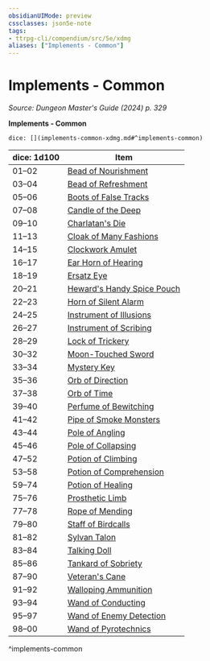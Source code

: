 ```yaml
---
obsidianUIMode: preview
cssclasses: json5e-note
tags:
- ttrpg-cli/compendium/src/5e/xdmg
aliases: ["Implements - Common"]
---
```

# Implements - Common
*Source: Dungeon Master's Guide (2024) p. 329* 

**Implements - Common**

`dice: [](implements-common-xdmg.md#^implements-common)`

| dice: 1d100 | Item |
|-------------|------|
| 01–02 | [Bead of Nourishment](Misc%20Files/CLI/compendium/items/bead-of-nourishment-xdmg.md) |
| 03–04 | [Bead of Refreshment](Misc%20Files/CLI/compendium/items/bead-of-refreshment-xdmg.md) |
| 05–06 | [Boots of False Tracks](Misc%20Files/CLI/compendium/items/boots-of-false-tracks-xdmg.md) |
| 07–08 | [Candle of the Deep](Misc%20Files/CLI/compendium/items/candle-of-the-deep-xdmg.md) |
| 09–10 | [Charlatan's Die](Misc%20Files/CLI/compendium/items/charlatans-die-xdmg.md) |
| 11–13 | [Cloak of Many Fashions](Misc%20Files/CLI/compendium/items/cloak-of-many-fashions-xdmg.md) |
| 14–15 | [Clockwork Amulet](Misc%20Files/CLI/compendium/items/clockwork-amulet-xdmg.md) |
| 16–17 | [Ear Horn of Hearing](Misc%20Files/CLI/compendium/items/ear-horn-of-hearing-xdmg.md) |
| 18–19 | [Ersatz Eye](Misc%20Files/CLI/compendium/items/ersatz-eye-xdmg.md) |
| 20–21 | [Heward's Handy Spice Pouch](Misc%20Files/CLI/compendium/items/hewards-handy-spice-pouch-xdmg.md) |
| 22–23 | [Horn of Silent Alarm](Misc%20Files/CLI/compendium/items/horn-of-silent-alarm-xdmg.md) |
| 24–25 | [Instrument of Illusions](Misc%20Files/CLI/compendium/items/instrument-of-illusions-xdmg.md) |
| 26–27 | [Instrument of Scribing](Misc%20Files/CLI/compendium/items/instrument-of-scribing-xdmg.md) |
| 28–29 | [Lock of Trickery](Misc%20Files/CLI/compendium/items/lock-of-trickery-xdmg.md) |
| 30–32 | [Moon-Touched Sword](Misc%20Files/CLI/compendium/items/moon-touched-sword-xdmg.md) |
| 33–34 | [Mystery Key](Misc%20Files/CLI/compendium/items/mystery-key-xdmg.md) |
| 35–36 | [Orb of Direction](Misc%20Files/CLI/compendium/items/orb-of-direction-xdmg.md) |
| 37–38 | [Orb of Time](Misc%20Files/CLI/compendium/items/orb-of-time-xdmg.md) |
| 39–40 | [Perfume of Bewitching](Misc%20Files/CLI/compendium/items/perfume-of-bewitching-xdmg.md) |
| 41–42 | [Pipe of Smoke Monsters](Misc%20Files/CLI/compendium/items/pipe-of-smoke-monsters-xdmg.md) |
| 43–44 | [Pole of Angling](Misc%20Files/CLI/compendium/items/pole-of-angling-xdmg.md) |
| 45–46 | [Pole of Collapsing](Misc%20Files/CLI/compendium/items/pole-of-collapsing-xdmg.md) |
| 47–52 | [Potion of Climbing](Misc%20Files/CLI/compendium/items/potion-of-climbing-xdmg.md) |
| 53–58 | [Potion of Comprehension](Misc%20Files/CLI/compendium/items/potion-of-comprehension-xdmg.md) |
| 59–74 | [Potion of Healing](Misc%20Files/CLI/compendium/items/potion-of-healing-xdmg.md) |
| 75–76 | [Prosthetic Limb](Misc%20Files/CLI/compendium/items/prosthetic-limb-xdmg.md) |
| 77–78 | [Rope of Mending](Misc%20Files/CLI/compendium/items/rope-of-mending-xdmg.md) |
| 79–80 | [Staff of Birdcalls](Misc%20Files/CLI/compendium/items/staff-of-birdcalls-xdmg.md) |
| 81–82 | [Sylvan Talon](Misc%20Files/CLI/compendium/items/sylvan-talon-xdmg.md) |
| 83–84 | [Talking Doll](Misc%20Files/CLI/compendium/items/talking-doll-xdmg.md) |
| 85–86 | [Tankard of Sobriety](Misc%20Files/CLI/compendium/items/tankard-of-sobriety-xdmg.md) |
| 87–90 | [Veteran's Cane](Misc%20Files/CLI/compendium/items/veterans-cane-xdmg.md) |
| 91–92 | [Walloping Ammunition](Misc%20Files/CLI/compendium/items/walloping-ammunition-xdmg.md) |
| 93–94 | [Wand of Conducting](Misc%20Files/CLI/compendium/items/wand-of-conducting-xdmg.md) |
| 95–97 | [Wand of Enemy Detection](Misc%20Files/CLI/compendium/items/wand-of-enemy-detection-xdmg.md) |
| 98–00 | [Wand of Pyrotechnics](Misc%20Files/CLI/compendium/items/wand-of-pyrotechnics-xdmg.md) |
^implements-common